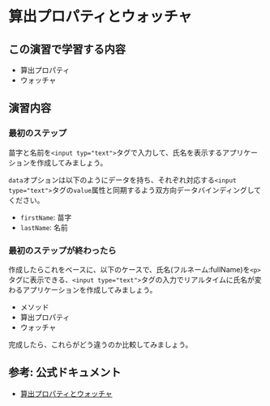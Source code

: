 # 算出プロパティとウォッチャ

## この演習で学習する内容
- 算出プロパティ
- ウォッチャ

## 演習内容

### 最初のステップ
苗字と名前を`<input typ="text">`タグで入力して、氏名を表示するアプリケーションを作成してみましょう。

`data`オプションは以下のようにデータを持ち、それぞれ対応する`<input type="text">`タグの`value`属性と同期するよう双方向データバインディングしてください。

- `firstName`: 苗字
- `lastName`: 名前

### 最初のステップが終わったら
作成したらこれをベースに、以下のケースで、氏名(フルネーム:fullName)を`<p>`タグに表示できる、`<input type="text">`タグの入力でリアルタイムに氏名が変わるアプリケーションを作成してみましょう。

- メソッド
- 算出プロパティ
- ウォッチャ

完成したら、これらがどう違うのか比較してみましょう。

## 参考: 公式ドキュメント
- [算出プロパティとウォッチャ](https://jp.vuejs.org/v2/guide/computed.html)
